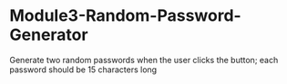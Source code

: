 # Module3-Random-Password-Generator
Generate two random passwords when the user clicks the button; each password should be 15 characters long
